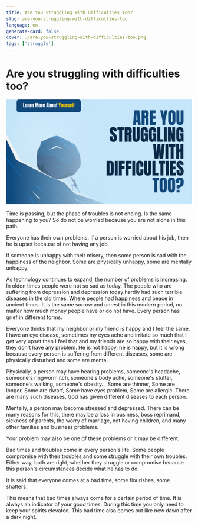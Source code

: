 ```yaml
---
title: Are You Struggling With Difficulties Too?
slug: are-you-struggling-with-difficulties-too
language: en
generate-card: false
cover: ./are-you-struggling-with-difficulties-too.png
tags: ['struggle']
---
```

# Are you struggling with difficulties too?

![](./are-you-struggling-with-difficulties-too.png)

Time is passing, but the phase of troubles is not ending. Is the same happening to you? So do not be worried because you are not alone in this path.

Everyone has their own problems. If a person is worried about his job, then he is upset because of not having any job.

If someone is unhappy with their misery, then some person is sad with the happiness of the neighbor. Some are physically unhappy, some are mentally unhappy.

As technology continues to expand, the number of problems is increasing. In olden times people were not so sad as today. The people who are suffering from depression and depression today hardly had such terrible diseases in the old times. Where people had happiness and peace in ancient times. It is the same sorrow and unrest in this modern period, no matter how much money people have or do not have. Every person has grief in different forms.

Everyone thinks that my neighbor or my friend is happy and I feel the same. I have an eye disease, sometimes my eyes ache and irritate so much that I get very upset then I feel that and my friends are so happy with their eyes, they don&#39;t have any problem. He is not happy, he is happy, but it is wrong because every person is suffering from different diseases, some are physically disturbed and some are mental.

Physically, a person may have hearing problems, someone&#39;s headache, someone&#39;s ringworm itch, someone&#39;s body ache, someone&#39;s stutter, someone&#39;s walking, someone&#39;s obesity. , Some are thinner, Some are longer, Some are dwarf, Some have eyes problem, Some are allergic. There are many such diseases, God has given different diseases to each person.

Mentally, a person may become stressed and depressed. There can be many reasons for this, there may be a loss in business, boss reprimand, sickness of parents, the worry of marriage, not having children, and many other families and business problems.

Your problem may also be one of these problems or it may be different.

Bad times and troubles come in every person&#39;s life. Some people compromise with their troubles and some struggle with their own troubles. Either way, both are right, whether they struggle or compromise because this person&#39;s circumstances decide what he has to do.

It is said that everyone comes at a bad time, some flourishes, some shatters.

This means that bad times always come for a certain period of time. It is always an indicator of your good times. During this time you only need to keep your spirits elevated. This bad time also comes out like new dawn after a dark night.
